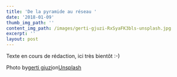 ```yaml
---
title: 'De la pyramide au réseau '
date: '2018-01-09'
thumb_img_path: ''
content_img_path: /images/gerti-gjuzi-RxSyaFK3bls-unsplash.jpg
excerpt: ''
layout: post
---
```

Texte en cours de rédaction, ici très bientôt :-)





Photo by[gerti gjuzi](https://unsplash.com/@angyo8onshi?utm_source=unsplash&utm_medium=referral&utm_content=creditCopyText)on[Unsplash](https://unsplash.com/s/photos/pyramide-network?utm_source=unsplash&utm_medium=referral&utm_content=creditCopyText)
